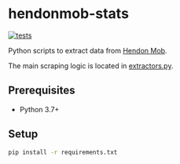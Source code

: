 # hendonmob-stats

[![tests](https://github.com/StefanBratanov/hendonmob-stats/actions/workflows/tests.yml/badge.svg)](https://github.com/StefanBratanov/hendonmob-stats/actions/workflows/tests.yml)

Python scripts to extract data from [Hendon Mob](https://www.thehendonmob.com/).

The main scraping logic is located in [extractors.py](./extractors.py).

## Prerequisites
- Python 3.7+

## Setup
```bash
pip install -r requirements.txt
```

